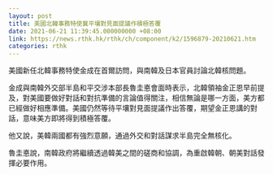 ```yaml
---
layout: post
title: 美國北韓事務特使冀平壤對見面提議作積極答覆
date: 2021-06-21 11:39:45.000000000 +08:00
link: https://news.rthk.hk/rthk/ch/component/k2/1596879-20210621.htm
categories: rthk
---
```


美國新任北韓事務特使金成在首爾訪問，與南韓及日本官員討論北韓核問題。

金成與南韓外交部半島和平交涉本部長魯圭悳會面時表示，北韓領袖金正恩早前提及，對美國要做好對話和對抗準備的言論值得關注，相信無論是哪一方面，美方都已經做好相應準備。美國仍然等待平壤對見面提議作出答覆，期望金正恩講的對話，意味美方即將得到積極答覆。

他又說，美韓兩國都有強烈意願，通過外交和對話謀求半島完全無核化。

魯圭悳說，南韓政府將繼續透過韓美之間的磋商和協調，為重啟韓朝、朝美對話發揮必要作用。

